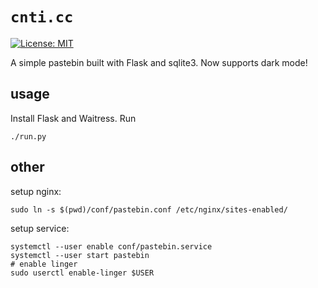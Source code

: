 # `cnti.cc`

[![License: MIT](https://img.shields.io/badge/License-MIT-yellow.svg)](https://opensource.org/licenses/MIT)

A simple pastebin built with Flask and sqlite3. Now supports dark mode!

## usage

Install Flask and Waitress. Run

```
./run.py
```

## other

setup nginx:
```
sudo ln -s $(pwd)/conf/pastebin.conf /etc/nginx/sites-enabled/
```

setup service:
```
systemctl --user enable conf/pastebin.service
systemctl --user start pastebin
# enable linger
sudo userctl enable-linger $USER
```
